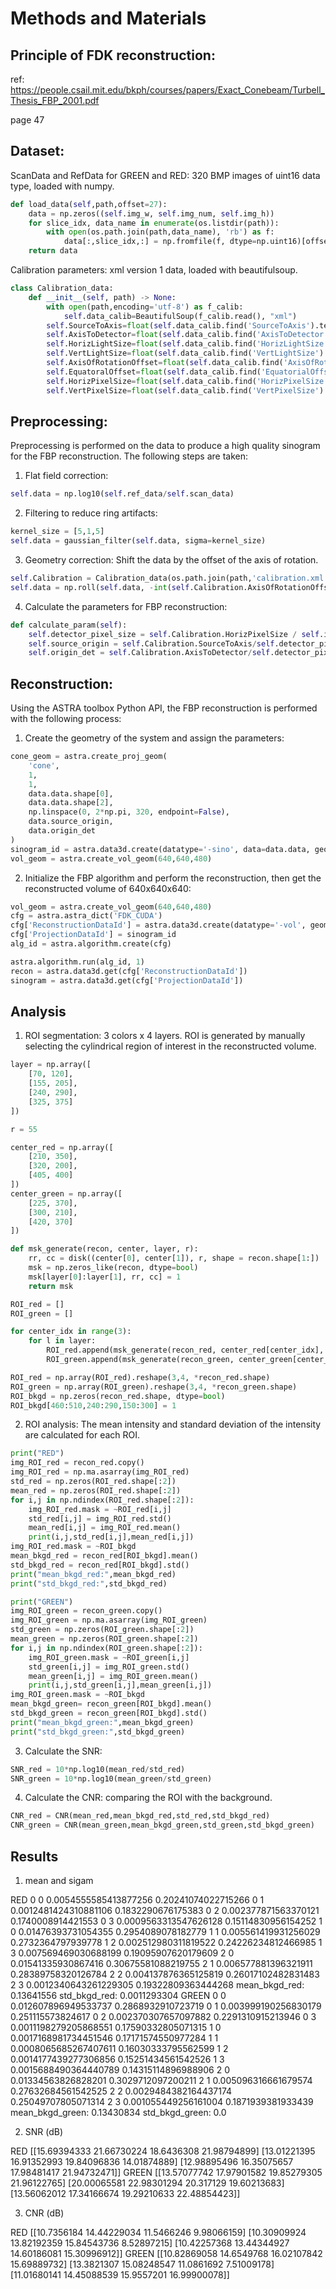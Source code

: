 # Methods and Materials

## Principle of FDK reconstruction:

ref: https://people.csail.mit.edu/bkph/courses/papers/Exact_Conebeam/Turbell_Thesis_FBP_2001.pdf

page 47

## Dataset: 

ScanData and RefData for GREEN and RED: 320 BMP images of uint16 data type, loaded with numpy.

```python
def load_data(self,path,offset=27):
    data = np.zeros((self.img_w, self.img_num, self.img_h))
    for slice_idx, data_name in enumerate(os.listdir(path)):
        with open(os.path.join(path,data_name), 'rb') as f:
            data[:,slice_idx,:] = np.fromfile(f, dtype=np.uint16)[offset:].reshape(self.img_w,self.img_h)
    return data
```

Calibration parameters: xml version 1 data, loaded with beautifulsoup.

```python
class Calibration_data:
    def __init__(self, path) -> None:
        with open(path,encoding='utf-8') as f_calib:
            self.data_calib=BeautifulSoup(f_calib.read(), "xml")
        self.SourceToAxis=float(self.data_calib.find('SourceToAxis').text)
        self.AxisToDetector=float(self.data_calib.find('AxisToDetector').text)
        self.HorizLightSize=float(self.data_calib.find('HorizLightSize').text)
        self.VertLightSize=float(self.data_calib.find('VertLightSize').text)
        self.AxisOfRotationOffset=float(self.data_calib.find('AxisOfRotationOffset').text)
        self.EquatoralOffset=float(self.data_calib.find('EquatorialOffset').text)
        self.HorizPixelSize=float(self.data_calib.find('HorizPixelSize').text)
        self.VertPixelSize=float(self.data_calib.find('VertPixelSize').text)
```

## Preprocessing:

Preprocessing is performed on the data to produce a high quality sinogram for the FBP reconstruction. The following steps are taken:

1. Flat field correction: 

```python
self.data = np.log10(self.ref_data/self.scan_data)
```

2. Filtering to reduce ring artifacts:

```python
kernel_size = [5,1,5]
self.data = gaussian_filter(self.data, sigma=kernel_size)
```

3. Geometry correction: Shift the data by the offset of the axis of rotation.

```python
self.Calibration = Calibration_data(os.path.join(path,'calibration.xml'))
self.data = np.roll(self.data, -int(self.Calibration.AxisOfRotationOffset), axis=2)
```

4. Calculate the parameters for FBP reconstruction:

```python
def calculate_param(self):
    self.detector_pixel_size = self.Calibration.HorizPixelSize / self.img_h
    self.source_origin = self.Calibration.SourceToAxis/self.detector_pixel_size
    self.origin_det = self.Calibration.AxisToDetector/self.detector_pixel_size
```

## Reconstruction:

Using the ASTRA toolbox Python API, the FBP reconstruction is performed with the following process:

1. Create the geometry of the system and assign the parameters:

```python
cone_geom = astra.create_proj_geom(
    'cone',
    1,
    1,
    data.data.shape[0],
    data.data.shape[2],
    np.linspace(0, 2*np.pi, 320, endpoint=False),
    data.source_origin,
    data.origin_det
)
sinogram_id = astra.data3d.create(datatype='-sino', data=data.data, geometry=cone_geom)
vol_geom = astra.create_vol_geom(640,640,480)
```

2. Initialize the FBP algorithm and perform the reconstruction, then get the reconstructed volume of 640x640x640:

```python
vol_geom = astra.create_vol_geom(640,640,480)
cfg = astra.astra_dict('FDK_CUDA')
cfg['ReconstructionDataId'] = astra.data3d.create(datatype='-vol', geometry=vol_geom,data=0)
cfg['ProjectionDataId'] = sinogram_id
alg_id = astra.algorithm.create(cfg)

astra.algorithm.run(alg_id, 1)
recon = astra.data3d.get(cfg['ReconstructionDataId'])
sinogram = astra.data3d.get(cfg['ProjectionDataId'])
```

## Analysis

1. ROI segmentation: 3 colors x 4 layers. ROI is generated by manually selecting the cylindrical region of interest in the reconstructed volume.

```python
layer = np.array([
    [70, 120],
    [155, 205],
    [240, 290],
    [325, 375]
])

r = 55

center_red = np.array([
    [210, 350],
    [320, 200],
    [405, 400]
])
center_green = np.array([
    [225, 370],
    [300, 210],
    [420, 370]
])

def msk_generate(recon, center, layer, r):
    rr, cc = disk((center[0], center[1]), r, shape = recon.shape[1:])
    msk = np.zeros_like(recon, dtype=bool)
    msk[layer[0]:layer[1], rr, cc] = 1
    return msk

ROI_red = []
ROI_green = []

for center_idx in range(3):
    for l in layer:
        ROI_red.append(msk_generate(recon_red, center_red[center_idx], l, r))
        ROI_green.append(msk_generate(recon_green, center_green[center_idx], l, r))

ROI_red = np.array(ROI_red).reshape(3,4, *recon_red.shape)
ROI_green = np.array(ROI_green).reshape(3,4, *recon_green.shape)
ROI_bkgd = np.zeros(recon_red.shape, dtype=bool)
ROI_bkgd[460:510,240:290,150:300] = 1
```

2. ROI analysis: The mean intensity and standard deviation of the intensity are calculated for each ROI.

```python
print("RED")
img_ROI_red = recon_red.copy()
img_ROI_red = np.ma.asarray(img_ROI_red)
std_red = np.zeros(ROI_red.shape[:2])
mean_red = np.zeros(ROI_red.shape[:2])
for i,j in np.ndindex(ROI_red.shape[:2]):
    img_ROI_red.mask = ~ROI_red[i,j]
    std_red[i,j] = img_ROI_red.std()
    mean_red[i,j] = img_ROI_red.mean()
    print(i,j,std_red[i,j],mean_red[i,j])
img_ROI_red.mask = ~ROI_bkgd
mean_bkgd_red = recon_red[ROI_bkgd].mean()
std_bkgd_red = recon_red[ROI_bkgd].std()
print("mean_bkgd_red:",mean_bkgd_red)
print("std_bkgd_red:",std_bkgd_red)

print("GREEN")
img_ROI_green = recon_green.copy()
img_ROI_green = np.ma.asarray(img_ROI_green)
std_green = np.zeros(ROI_green.shape[:2])
mean_green = np.zeros(ROI_green.shape[:2])
for i,j in np.ndindex(ROI_green.shape[:2]):
    img_ROI_green.mask = ~ROI_green[i,j]
    std_green[i,j] = img_ROI_green.std()
    mean_green[i,j] = img_ROI_green.mean()
    print(i,j,std_green[i,j],mean_green[i,j])
img_ROI_green.mask = ~ROI_bkgd
mean_bkgd_green= recon_green[ROI_bkgd].mean()
std_bkgd_green = recon_green[ROI_bkgd].std()
print("mean_bkgd_green:",mean_bkgd_green)
print("std_bkgd_green:",std_bkgd_green)
```

3. Calculate the SNR:

```python
SNR_red = 10*np.log10(mean_red/std_red)
SNR_green = 10*np.log10(mean_green/std_green)
```

4. Calculate the CNR: comparing the ROI with the background.

```python
CNR_red = CNR(mean_red,mean_bkgd_red,std_red,std_bkgd_red)
CNR_green = CNR(mean_green,mean_bkgd_green,std_green,std_bkgd_green)
```

## Results

1. mean and sigam

RED
0 0 0.0054555585413877256 0.20241074022715266
0 1 0.0012481424310881106 0.1832290676175383
0 2 0.002377871563370121 0.1740008914421553
0 3 0.0009563313547626128 0.15114830956154252
1 0 0.01476393731054355 0.2954089078182779
1 1 0.005561419931256029 0.2732364797939778
1 2 0.002512980311819522 0.24226234812466985
1 3 0.007569469030688199 0.19095907620179609
2 0 0.01541335930867416 0.30675581088219755
2 1 0.006577881396321911 0.28389758320126784
2 2 0.004137876365125819 0.26017102482831483
2 3 0.0012340643261229305 0.19322809363444268
mean_bkgd_red: 0.13641556
std_bkgd_red: 0.0011293304
GREEN
0 0 0.012607896949533737 0.2868932910723719
0 1 0.003999190256830179 0.251115573824617
0 2 0.002370307657097882 0.2291310915213946
0 3 0.0011198279205868551 0.17590332805071315
1 0 0.0017168981734451546 0.17171574550977284
1 1 0.0008065685267407611 0.16030333795562599
1 2 0.0014177439277306856 0.15251434561542526
1 3 0.0015688490364440789 0.14315114896988906
2 0 0.01334563826828201 0.3029712097200211
2 1 0.005096316661679574 0.27632684561542525
2 2 0.0029484382164437174 0.25049707805071314
2 3 0.001055449256161004 0.1871939381933439
mean_bkgd_green: 0.13430834
std_bkgd_green: 0.0

2. SNR (dB)

RED
[[15.69394333 21.66730224 18.6436308  21.98794899]
 [13.01221395 16.91352993 19.84096836 14.01874889]
 [12.98895496 16.35075657 17.98481417 21.94732471]]
GREEN
[[13.57077742 17.97901582 19.85279305 21.96122765]
 [20.00065581 22.98301294 20.317129   19.60213683]
 [13.56062012 17.34166674 19.29210633 22.48854423]]

3. CNR (dB)

RED
[[10.7356184  14.44229034 11.5466246   9.98066159]
 [10.30909924 13.82192359 15.84543736  8.52897215]
 [10.42257368 13.44344927 14.60186081 15.30996912]]
GREEN
[[10.82869058 14.6549768  16.02107842 15.69889732]
 [13.3821307  15.08248547 11.0861692   7.51009178]
 [11.01680141 14.45088539 15.9557201  16.99900078]]

